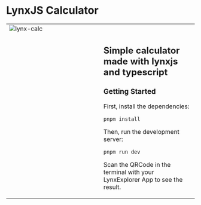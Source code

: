 <!-- LynxJS Calculator README -->
<h1>LynxJS Calculator</h1>
<table>
  <tr>
    <td width="50%" valign="top">
      <img src="https://github.com/user-attachments/assets/fb66d295-62e8-464a-9d2a-899ee0344f7a" alt="lynx-calc">
    </td>
    <td valign="top">
      <br/>
      <h2>Simple calculator made with lynxjs and typescript</h2>
      
  <h3>Getting Started</h3>
      <p>First, install the dependencies:</p>
      <pre><code>pnpm install</code></pre>
      
  <p>Then, run the development server:</p>
      <pre><code>pnpm run dev</code></pre>
      
  <p>Scan the QRCode in the terminal with your LynxExplorer App to see the result.</p>
    </td>
  </tr>
</table>
